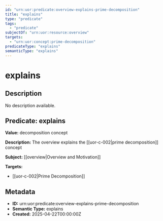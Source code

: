 ```yaml
---
id: "urn:uor:predicate:overview-explains-prime-decomposition"
title: "explains"
type: "predicate"
tags:
  - "predicate"
subjectOf: "urn:uor:resource:overview"
targets:
  - "urn:uor:concept:prime-decomposition"
predicateType: "explains"
semanticType: "explains"
---
```


# explains

## Description

No description available.

## Predicate: explains

**Value:** decomposition concept

**Description:** The overview explains the [[uor-c-002|prime decomposition]] concept

**Subject:** [[overview|Overview and Motivation]]

**Targets:**

- [[uor-c-002|Prime Decomposition]]

## Metadata

- **ID:** urn:uor:predicate:overview-explains-prime-decomposition
- **Semantic Type:** explains
- **Created:** 2025-04-22T00:00:00Z
